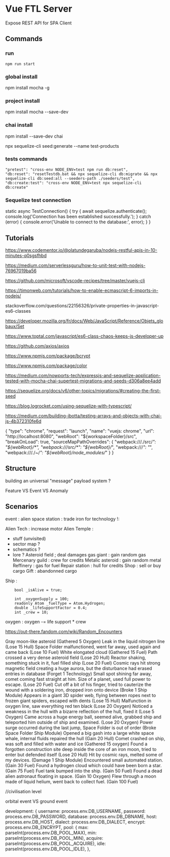 # Vue FTL Server

Expose REST API for SPA Client

## Commands

### run
```
npm run start
```

### global install
npm install mocha -g
### project install
npm install mocha --save-dev
### chai install
npm install --save-dev chai

npx sequelize-cli seed:generate --name test-products

### tests commands
    "pretest": "cross-env NODE_ENV=test npm run db:reset",
    "db:reset": "resetTestdb.bat && npx sequelize-cli db:migrate && npx sequelize-cli db:seed:all --seeders-path ./seeders/test",
    "db:create:test": "cross-env NODE_ENV=test npx sequelize-cli db:create"
### Sequelize test connection 
static async TestConnection()
  {
    try {
      await sequelize.authenticate();
      console.log('Connection has been established successfully.');
    } catch (error) {
      console.error('Unable to connect to the database:', error);
    }
  }
## Tutorials

https://www.codementor.io/@olatundegaruba/nodejs-restful-apis-in-10-minutes-q0sgsfhbd

https://medium.com/serverlessguru/how-to-unit-test-with-nodejs-76967019ba56

https://github.com/microsoft/vscode-recipes/tree/master/vuejs-cli

https://timonweb.com/tutorials/how-to-enable-ecmascript-6-imports-in-nodejs/

stackoverflow.com/questions/22156326/private-properties-in-javascript-es6-classes

https://developer.mozilla.org/fr/docs/Web/JavaScript/Reference/Objets_globaux/Set

https://www.toptal.com/javascript/es6-class-chaos-keeps-js-developer-up

https://github.com/axios/axios

https://www.npmjs.com/package/bcrypt

https://www.npmjs.com/package/color

https://medium.com/nowports-tech/expressjs-and-sequelize-application-tested-with-mocha-chai-supertest-migrations-and-seeds-d306a8ee4add

https://sequelize.org/docs/v6/other-topics/migrations/#creating-the-first-seed

https://blog.logrocket.com/using-sequelize-with-typescript/

https://medium.com/building-ibotta/testing-arrays-and-objects-with-chai-js-4b372310fe6d

{
      "type": "chrome",
      "request": "launch",
      "name": "vuejs: chrome",
      "url": "http://localhost:8080",
      "webRoot": "${workspaceFolder}/src",
      "breakOnLoad": true,
      "sourceMapPathOverrides": {
        "webpack:///./src/*": "${webRoot}/*",
        "webpack:///src/*": "${webRoot}/*",
        "webpack:///*": "*",
        "webpack:///./~/*": "${webRoot}/node_modules/*"
      }
    }


## Structure

building an universal "message" payload system ?

Feature VS Event VS Anomaly

## Scenarios

event : alien space station : trade iron for technology !:

Alien Tech : increase motor
Alien Temple : 
- stuff (unvisited)
- sector map ?
- schematics ?
- lore ?
Asteroid field ; deal damages
gas giant : gain random gas
Mercenary guild : crew for credits
Metalic asteroid : gain random metal
Reffinery : gas for fuel
Repair station : hull for credits
Shop : sell or buy cargo
Gift : abandonned cargo

Ship :

        bool _isAlive = true;
        
        int _oxygenSupply = 100;
        readonly Atom _fuelType = Atom.Hydrogen;
        double _lifeSupportFactor = 0.4;
        int _crew = 10;

oxygen : oxygen -= life support * crew

https://out-there.fandom.com/wiki/Random_Encounters

Gray moon-like asteroid (Gathered 5 Oxygen)
Leak in the liquid nitrogen line (Lose 15 Hull)
Space Folder malfunctioned, went far away, used again and came back (Lose 10 Fuel)
White elongated cloud (Gathered 15 Fuel)
Path crossed a very dense asteroid field (Lose 20 Hull)
Reactor shaking, something stuck in it, fuel filled ship (Lose 20 Fuel)
Cosmic rays hit strong magnetic field creating a huge aurora, but the disturbance had erased entries in database (Forget 1 Technology)
Small spot shining far away, comet coming fast straight at him. Size of a planet, used full power to escape. (Lose 20 Fuel)
Cut off a bit of his finger, tried to cauterize the wound with a soldering iron, dropped iron onto device (Broke 1 Ship Module)
Appears in a giant 3D spider web, flying between ropes next to frozen giant spiders, escaped with dents (Lose 15 Hull)
Malfunction in oxygen line, saw everything red ten black (Lose 20 Oxygen)
Noticed a weakness in the hull with a bizarre reflection of the hull, fixed it (Lose 5 Oxygen)
Came across a huge energy ball, seemed alive, grabbed ship and teleported him outside of ship and examined. (Lose 20 Oxygen)
Power surge occurred during the last jump, Space Folder is out of order (Broke Space Folder Ship Module)
Opened a big gash into a large white space whale, internal fluids repaired the hull (Gain 20 Hull)
Comet crashed on ship, was soft and filled with water and ice (Gathered 15 oxygen)
Found a forgotten construction site deep inside the core of an iron moon, tried to enter but defended itself (Lose 20 Hull)
Hit by cosmic rays, melted some of my devices. (Damage 1 Ship Module)
Encountered small automated station. (Gain 30 Fuel)
Found a hydrogen cloud which could have been born a star. (Gain 75 Fuel)
Fuel tank bumped into the ship. (Gain 50 Fuel)
Found a dead alien astronaut floating in space. (Gain 10 Oxygen)
Flew through a moon made of liquid helium, went back to collect fuel. (Gain 100 Fuel)

//civilisation level

orbital event VS ground event

development: {
    username: process.env.DB_USERNAME,
    password: process.env.DB_PASSWORD,
    database: process.env.DB_DBNAME,
    host: process.env.DB_HOST,
    dialect: process.env.DB_DIALECT,
    encrypt: process.env.DB_ENCRYPT,
    pool: {
      max: parseInt(process.env.DB_POOL_MAX),
      min: parseInt(process.env.DB_POOL_MIN),
      acquire: parseInt(process.env.DB_POOL_ACQUIRE),
      idle: parseInt(process.env.DB_POOL_IDLE),
    },
